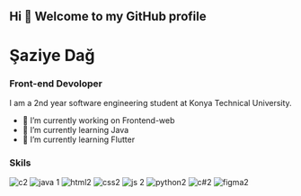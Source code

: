## Hi 👋 Welcome to my GitHub profile
# Şaziye Dağ
### Front-end Devoloper

I am a 2nd year software engineering student at Konya Technical University.

- 🔭 I’m currently working on Frontend-web
- 🌱 I’m currently learning Java
- 🌱 I’m currently learning Flutter


### Skils

![c2](https://user-images.githubusercontent.com/96542141/223390980-1b9a5ed2-f9e1-48d6-a02c-e40b97f0f33d.png)
![java 1](https://user-images.githubusercontent.com/96542141/223391034-2692da7d-38dd-4d1d-bd26-26c7f377e72a.png)
![html2](https://user-images.githubusercontent.com/96542141/223391061-aba38881-aa79-4fa5-8ce4-120430197334.png)
![css2](https://user-images.githubusercontent.com/96542141/223390995-07a450e4-e092-41c9-9c42-90dd108ca6fc.png)
![js 2](https://user-images.githubusercontent.com/96542141/223391069-3510cbd2-c9e0-49f6-a3b6-469e9b599376.png)
![python2](https://user-images.githubusercontent.com/96542141/223391100-e882bdef-d36c-4036-93a1-7d8e654401fc.png)
![c#2](https://user-images.githubusercontent.com/96542141/223390968-ade322c1-1750-4f00-8ad0-682223c0d151.png)
![figma2](https://user-images.githubusercontent.com/96542141/223391021-eab568bc-38c7-4606-97d5-e7b82376eb1a.png)




